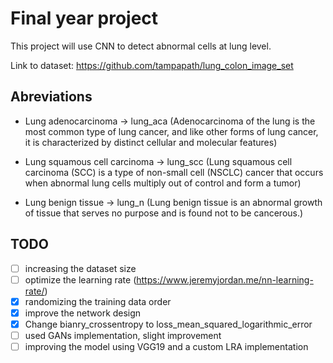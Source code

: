 # Final year project
This project will use CNN to detect abnormal cells at lung level.

Link to dataset: https://github.com/tampapath/lung_colon_image_set

## Abreviations
    
* Lung adenocarcinoma -> lung_aca (Adenocarcinoma of the lung is the most common type of lung cancer, and like other forms of lung cancer, it is characterized by distinct cellular and molecular features)

* Lung squamous cell carcinoma -> lung_scc (Lung squamous cell carcinoma (SCC) is a type of non-small cell (NSCLC) cancer that occurs when abnormal lung cells multiply out of control and form a tumor)

* Lung benign tissue -> lung_n (Lung benign tissue is an abnormal growth of tissue that serves no purpose and is found not to be cancerous.)

## TODO
 
- [ ] increasing the dataset size
- [ ] optimize the learning rate (https://www.jeremyjordan.me/nn-learning-rate/)
- [x] randomizing the training data order
- [x] improve the network design
- [x] Change bianry_crossentropy to loss_mean_squared_logarithmic_error
- [ ] used GANs implementation, slight improvement
- [ ] improving the model using VGG19 and a custom LRA implementation
